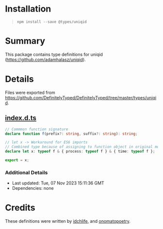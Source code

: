 # Installation
> `npm install --save @types/uniqid`

# Summary
This package contains type definitions for uniqid (https://github.com/adamhalasz/uniqid).

# Details
Files were exported from https://github.com/DefinitelyTyped/DefinitelyTyped/tree/master/types/uniqid.
## [index.d.ts](https://github.com/DefinitelyTyped/DefinitelyTyped/tree/master/types/uniqid/index.d.ts)
````ts
// Commmon function signature
declare function f(prefix?: string, suffix?: string): string;

// let x -> Workaround for ES6 imports
// Combined type because of assigning to function object in original module
declare let x: typeof f & { process: typeof f } & { time: typeof f };

export = x;

````

### Additional Details
 * Last updated: Tue, 07 Nov 2023 15:11:36 GMT
 * Dependencies: none

# Credits
These definitions were written by [idchlife](https://github.com/idchlife), and [onomatopoetry](https://github.com/onomatopoetry).
